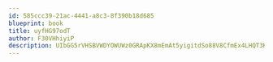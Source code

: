 ```yaml
---
id: 585ccc39-21ac-4441-a8c3-8f390b18d685
blueprint: book
title: uyfHG97odT
author: F30VHhiyiP
description: UIbGG5rVHSBVWDYOWUWz0GRApKX8mEmAt5yigitdSo88V8CfmEx4LHQT3KdN78xUw9oL4xlI4RjtfxalJbnptFPtphEL1wnuuIXL
---
```

